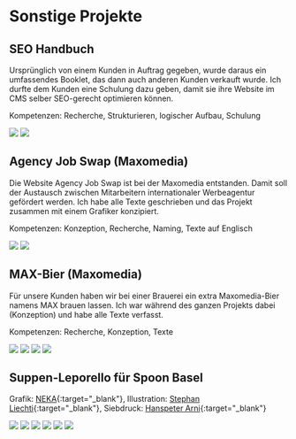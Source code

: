 # Sonstige Projekte

## SEO Handbuch

Ursprünglich von einem Kunden in Auftrag gegeben, wurde daraus ein umfassendes Booklet, das dann auch anderen Kunden verkauft wurde. Ich durfte dem Kunden eine Schulung dazu geben, damit sie ihre Website im CMS selber SEO-gerecht optimieren können. 

Kompetenzen: Recherche, Strukturieren, logischer Aufbau, Schulung

![](images/works4/seo-1.png)
![](images/works4/seo-2.png)

## Agency Job Swap (Maxomedia)

Die Website Agency Job Swap ist bei der Maxomedia entstanden. Damit soll der Austausch zwischen Mitarbeitern internationaler Werbeagentur gefördert werden. Ich habe alle Texte geschrieben und das Projekt zusammen mit einem Grafiker konzipiert. 

Kompetenzen: Konzeption, Recherche, Naming, Texte auf Englisch

![](images/works4/agencyjobswap-1.png)
![](images/works4/agencyjobswap-2.png)

## MAX-Bier (Maxomedia)

Für unsere Kunden haben wir bei einer Brauerei ein extra Maxomedia-Bier namens MAX brauen lassen. Ich war während des ganzen Projekts dabei (Konzeption) und habe alle Texte verfasst.

Kompetenzen: Recherche, Konzeption, Texte

![](images/works4/maxbier-1.jpg)
![](images/works4/maxbier-2.jpg)
![](images/works4/maxbier-3.jpg)
![](images/works4/maxbier-4.jpg)

## Suppen-Leporello für Spoon Basel

Grafik: [NEKA](https://neka.ch/){:target="_blank"},
 Illustration: [Stephan Liechti](http://s-liechti.ch/){:target="_blank"},
 Siebdruck: [Hanspeter Arni](http://arnisiebdruck.ch/){:target="_blank"}

![](images/works4/spoon-1.jpg)
![](images/works4/spoon-2.jpg)
![](images/works4/spoon-3.jpg)
![](images/works4/spoon-4.jpg)
![](images/works4/spoon-5.jpg)
![](images/works4/spoon-6.jpg)